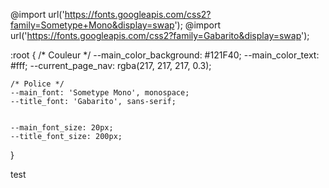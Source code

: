 @import url('https://fonts.googleapis.com/css2?family=Sometype+Mono&display=swap');
@import url('https://fonts.googleapis.com/css2?family=Gabarito&display=swap');

:root {
    /* Couleur */
    --main_color_background: #121F40;
    --main_color_text: #fff;
    --current_page_nav: rgba(217, 217, 217, 0.3);

    /* Police */
    --main_font: 'Sometype Mono', monospace;
    --title_font: 'Gabarito', sans-serif;

    
    --main_font_size: 20px;
    --title_font_size: 200px;    
}

test